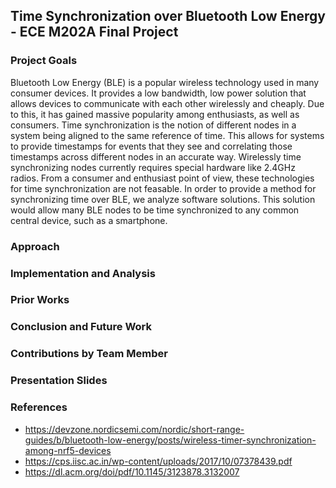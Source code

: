 ## Time Synchronization over Bluetooth Low Energy - ECE M202A Final Project

### Project Goals

Bluetooth Low Energy (BLE) is a popular wireless technology used in many consumer devices. It provides a low bandwidth, low power solution that allows devices to communicate with each other wirelessly and cheaply. Due to this, it has gained massive popularity among enthusiasts, as well as consumers. Time synchronization is the notion of different nodes in a system being aligned to the same reference of time. This allows for systems to provide timestamps for events that they see and correlating those timestamps across different nodes in an accurate way. Wirelessly time synchronizing nodes currently requires special hardware like 2.4GHz radios. From a consumer and enthusiast point of view, these technologies for time synchronization are not feasable. In order to provide a method for synchronizing time over BLE, we analyze software solutions. This solution would allow many BLE nodes to be time synchronized to any common central device, such as a smartphone.

### Approach

### Implementation and Analysis

### Prior Works

### Conclusion and Future Work

### Contributions by Team Member

### Presentation Slides

### References

* https://devzone.nordicsemi.com/nordic/short-range-guides/b/bluetooth-low-energy/posts/wireless-timer-synchronization-among-nrf5-devices
* https://cps.iisc.ac.in/wp-content/uploads/2017/10/07378439.pdf
* https://dl.acm.org/doi/pdf/10.1145/3123878.3132007
